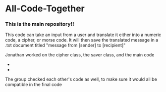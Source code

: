 # All-Code-Together

### This is the main repository!!

This code can take an input from a user and translate it either into a numeric code, a cipher, or morse code. It will then save the translated message in a .txt document titled "message from [sender] to [recipient]"

Jonathan worked on the cipher class, the saver class, and the main code

-

-

The group checked each other's code as well, to make sure it would all be compatible in the final code
